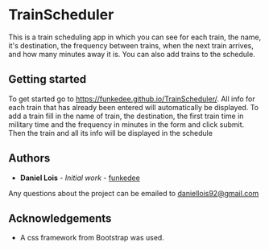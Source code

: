 # TrainScheduler

This is a train scheduling app in which you can see for each train, the name, it's destination, the frequency between trains, when the next train arrives, and how many minutes away it is.  You can also add trains to the schedule.

## Getting started

To get started go to https://funkedee.github.io/TrainScheduler/.
All info for each train that has already been entered will automatically be displayed.  To add a train fill in the name of train, the destination, the first train time in military time and the frequency in minutes in the form and click submit.  Then the train and all its info will be displayed in the schedule

## Authors

* **Daniel Lois** - *Initial work* - [funkedee](https://github.com/funkedee)

Any questions about the project can be emailed to daniellois92@gmail.com

## Acknowledgements

* A css framework from Bootstrap was used.
